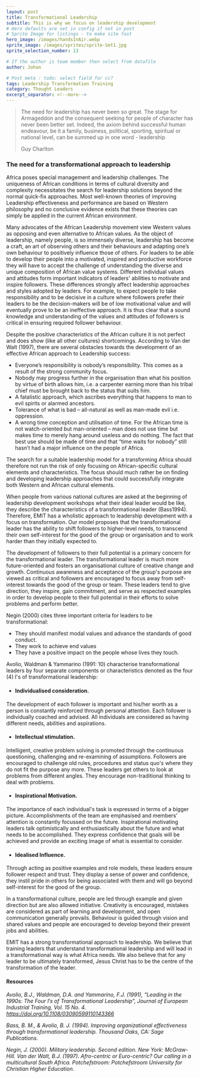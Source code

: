 ```yaml
---
layout: post
title: Transformational Leadership
subtitle: This is why we focus on leadership development
# Hero defaults are set in config if not in post
# Sprite Image for listings - to make site fast
hero_image: /images/handsInAir.webp
sprite_image: /images/sprites/sprite-Set1.jpg
sprite_selection_number: 13

# If the author is team member then select from datafile
author: Johan

# Post meta : todo: select field for cc?
tags: Leadership Transformation Training
category: Thought Leaders
excerpt_separator: <!--more-->
---
```


<div class="mb-50">
    <blockquote class="custom-blockquote"><p>The need for leadership has never been so great. The stage for Armageddon and the consequent seeking for people of character has never been better set. Indeed, the axiom behind successful human endeavour, be it a family, business, political, sporting, spiritual or national level, can be summed up in one word - leadership</p><footer>Guy Charlton</footer></blockquote>
</div>

### The need for a transformational approach to leadership

Africa poses special management and leadership challenges. The uniqueness of African conditions in terms of cultural diversity and complexity necessitates the search for leadership solutions beyond the normal quick-fix approaches. Most well-known theories of improving Leadership effectiveness and performance are based on Western philosophy and no conclusive evidence exists that these theories can simply be applied in the current African environment.

Many advocates of the African Leadership movement view Western values as opposing and even alternative to African values. As the object of leadership, namely people, is so immensely diverse, leadership has become a craft, an art of observing others and their behaviours and adapting one’s own behaviour to positively influence those of others. For leaders to be able to develop their people into a motivated, inspired and productive workforce they will have to accept the challenge of understanding the diverse and unique composition of African value systems. Different individual values and attitudes form important indicators of leaders' abilities to motivate and inspire followers. These differences strongly affect leadership approaches and styles adopted by leaders. For example, to expect people to take responsibility and to be decisive in a culture where followers prefer their leaders to be the decision-makers will be of low motivational value and will eventually prove to be an ineffective approach. It is thus clear that a sound knowledge and understanding of the values and attitudes of followers is critical in ensuring required follower behaviour.

Despite the positive characteristics of the African culture it is not perfect and does show (like all other cultures) shortcomings. According to Van der Walt (1997), there are several obstacles towards the development of an effective African approach to Leadership success:

* Everyone’s responsibility is nobody’s responsibility.
This comes as a result of the strong community focus.
* Nobody may progress further in the organisation than what his position by virtue of birth allows him, i.e. a carpenter earning more than his tribal chief must be brought back to the status that suits him.
* A fatalistic approach, which ascribes everything that happens to man to evil spirits or alarmed ancestors.
* Tolerance of what is bad – all-natural as well as man-made evil i.e. oppression.
* A wrong time conception and utilisation of time. For the African time is not watch-oriented but man-oriented – man does not use time but makes time to merely hang around useless and do nothing. The fact that best use should be made of time and that “time waits for nobody” still hasn’t had a major influence on the people of Africa.

The search for a suitable leadership model for a transforming Africa should therefore not run the risk of only focusing on African-specific cultural elements and characteristics. The focus should much rather be on finding and developing leadership approaches that could successfully integrate both Western and African cultural elements.

When people from various national cultures are asked at the beginning of leadership development workshops what their ideal leader would be like, they describe the characteristics of a transformational leader (Bass1994). Therefore, EMIT has a wholistic approach to leadership development with a focus on transformation. Our model proposes that the transformational leader has the ability to shift followers to higher-level needs, to transcend their own self-interest for the good of the group or organisation and to work harder than they initially expected to.

The development of followers to their full potential is a primary concern for the transformational leader. The transformational leader is much more future-oriented and fosters an organisational culture of creative change and growth. Continuous awareness and acceptance of the group's purpose are viewed as critical and followers are encouraged to focus away from self-interest towards the good of the group or team. These leaders tend to give direction, they inspire, gain commitment, and serve as respected examples in order to develop people to their full potential in their efforts to solve problems and perform better.

Negin (2000) cites three important criteria for leaders to be transformational:
* They should manifest modal values and advance the standards of good conduct.
* They work to achieve end values
* They have a positive impact on the people whose lives they touch.

Avolio, Waldman & Yammarino (1991: 10) characterise transformational leaders by four separate components or characteristics denoted as the four (4) I's of transformational leadership:

* #### Individualised consideration.
The development of each follower is important and his/her worth as a person is constantly reinforced through personal attention. Each follower is individually coached and advised. All individuals are considered as having different needs, abilities and aspirations.

* #### Intellectual stimulation.
Intelligent, creative problem solving is promoted through the continuous questioning, challenging and re-examining of assumptions. Followers are encouraged to challenge old rules, procedures and status quo's where they do not fit the purpose any more. These leaders get others to look at problems from different angles. They encourage non-traditional thinking to deal with problems.

* #### Inspirational Motivation.
The importance of each individual's task is expressed in terms of a bigger picture. Accomplishments of the team are emphasised and members' attention is constantly focussed on the future. Inspirational motivating leaders talk optimistically and enthusiastically about the future and what needs to be accomplished. They express confidence that goals will be achieved and provide an exciting image of what is essential to consider.

* #### Idealised Influence.
Through acting as positive examples and role models, these leaders ensure follower respect and trust. They display a sense of power and confidence, they instil pride in others for being associated with them and will go beyond self-interest for the good of the group.


In a transformational culture, people are led through example and given direction but are also allowed initiative. Creativity is encouraged, mistakes are considered as part of learning and development, and open communication generally prevails. Behaviour is guided through vision and shared values and people are encouraged to develop beyond their present jobs and abilities.

EMIT has a strong transformational approach to leadership. We believe that training leaders that understand transformational leadership and will lead in a transformational way is what Africa needs.
We also believe that for any leader to be ultimately transformed, Jesus Christ has to be the centre of the transformation of the leader.


#### Resources
_Avolio, B.J., Waldman, D.A. and Yammarino, F.J. (1991), "Leading in the 1990s: The Four I′s of Transformational Leadership", Journal of European Industrial Training, Vol. 15 No. 4. https://doi.org/10.1108/03090599110143366_

_Bass, B. M., & Avolio, B. J. (1994). Improving organizational effectiveness through transformational leadership. Thousand Oaks, CA: Sage Publications._

_Negin, J. (2000). Military leadership. Second edition. New York: McGraw-Hill.
Van der Walt, B.J. (1997). Afro-centric or Euro-centric? Our calling in a multicultural South Africa. Potchefstroom: Potchefstroom University for Christian Higher Education._

